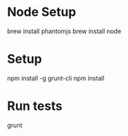 # Node Setup
brew install phantomjs
brew install node

# Setup
npm install -g grunt-cli
npm install

# Run tests
grunt